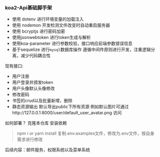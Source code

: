 ### koa2-Api基础脚手架
- 使用 dotenv 进行环境变量的加载注入
- 使用 nodemon 开发检测文件改变时自动重启服务器 
- 使用 bcryptjs 进行密码加密
- 使用jsonwebtoken 进行token生成与解析
- 使用koa-parameter 进行参数校验，接口响应前端参数错误信息
- 基于sequelize 进行`mysql`数据库操作
遵循中间件原则进行开发，注重逻辑分离，减少代码耦合性



现有接口:
- 用户注册
- 用户登录并颁发token
- 用户头像默认头像修改
- 修改密码
- 书签的crud以及批量新增，删除
- 静态资源输出
  默认导出public下所有资源
  例如默认图片可通过http://127.0.0.1:8000/user/default_user_avatar.png 访问


如何部署？
克隆本仓库
安装依赖
> npm i or yarn install
复制.env.examples文件，修改为.env文件，按自身需求进行修改

后续内容：邮件服务，权限系统以及菜单系统